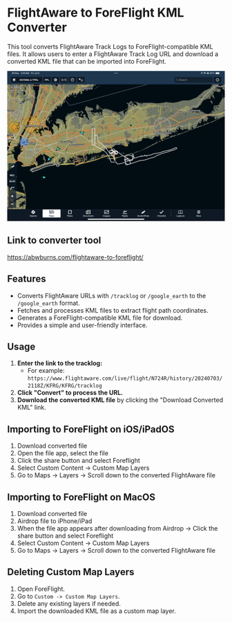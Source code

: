 # FlightAware to ForeFlight KML Converter

This tool converts FlightAware Track Logs to ForeFlight-compatible KML files. It allows users to enter a FlightAware Track Log URL and download a converted KML file that can be imported into ForeFlight.

![screenshot](custom-user-map.png)

## Link to converter tool

https://abwburns.com/flightaware-to-foreflight/

## Features

- Converts FlightAware URLs with `/tracklog` or `/google_earth` to the `/google_earth` format.
- Fetches and processes KML files to extract flight path coordinates.
- Generates a ForeFlight-compatible KML file for download.
- Provides a simple and user-friendly interface.

## Usage

1. **Enter the link to the tracklog:**
   - For example: `https://www.flightaware.com/live/flight/N724R/history/20240703/2118Z/KFRG/KFRG/tracklog`
2. **Click "Convert" to process the URL.**
3. **Download the converted KML file** by clicking the "Download Converted KML" link.

## Importing to ForeFlight on iOS/iPadOS
1. Download converted file
2. Open the file app, select the file
3. Click the share button and select Foreflight
4. Select Custom Content -> Custom Map Layers
5. Go to Maps -> Layers -> Scroll down to the converted FlightAware file

## Importing to ForeFlight on MacOS
1. Download converted file
2. Airdrop file to iPhone/iPad
3. When the file app appears after downloading from Airdrop -> Click the share button and select Foreflight
4. Select Custom Content -> Custom Map Layers
5. Go to Maps -> Layers -> Scroll down to the converted FlightAware file

## Deleting Custom Map Layers
1. Open ForeFlight.
2. Go to `Custom -> Custom Map Layers`.
3. Delete any existing layers if needed.
4. Import the downloaded KML file as a custom map layer.
